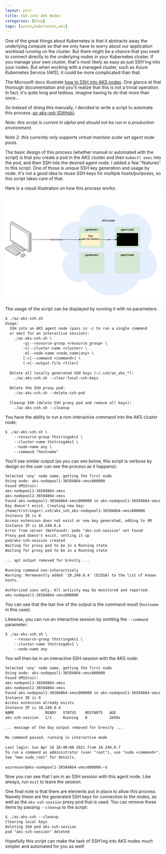 ```yaml
---
layout: post
title: SSH into AKS Nodes
categories: [Blog]
tags: [azure,kubernetes,aks]
---
```


One of the great things about Kubernetes is that it abstracts away the underlying compute so that we only have to worry about our application workload running on the cluster. But there might be a chance that you need to connect directly to the underlying nodes in your Kubernetes cluster. If you manage your own cluster, that's most likely as easy as just SSH'ing into your nodes. But when working with a managed cluster, such as Azure Kubernetes Service (AKS), it could be more complicated than that.

The Microsoft docs illustrate [how to SSH into AKS nodes](https://docs.microsoft.com/en-us/azure/aks/ssh). One glance at that thorough documentation and you'll realize that this is not a trivial operation. In fact, it's quite long and tedious. Imagine having to do that more than once...

So instead of doing this manually, I decided to write a script to automate this process: [az-aks-ssh (GitHub)](https://github.com/trstringer/az-aks-ssh).

*Note: this script is current in alpha and should not be run in a production environment.*

*Note 2: this currently only supports virtual machine scale set agent node pools.*

The basic design of this process (whether manual or automated with the script) is that you create a pod in the AKS cluster and then `kubectl exec` into the pod, and then SSH into the desired agent node. I added a few "features" to this script. One of those is unique SSH key generation and usage by node. It's not a good idea to reuse SSH keys for multiple hosts/purposes, so this script takes care of that.

Here is a visual illustration on how this process works:

![Design image](../images/aks-ssh1.png)

The usage of the script can be displayed by running it with no parameters:

```
$ ./az-aks-ssh.sh
Usage:
  SSH into an AKS agent node (pass in -c to run a single command
  or omit for an interactive session):
    ./az-aks-ssh.sh \
        -g|--resource-group <resource_group> \
        -n|--cluster-name <cluster> \
        -d|--node-name <node_name|any> \
        [-c|--command <command>] \
        [-o|--output-file <file>]

  Delete all locally generated SSH keys (~/.ssh/az_aks_*):
    ./az-aks-ssh.sh --clear-local-ssh-keys

  Delete the SSH proxy pod:
    ./az-aks-ssh.sh --delete-ssh-pod

  Cleanup SSH (delete SSH proxy pod and remove all keys):
    ./az-aks-ssh.sh --cleanup
```

You have the ability to run a non-interactive command into the AKS cluster node:

```
$ ./az-aks-ssh.sh \
    --resource-group thstringaks1 \
    --cluster-name thstringaks1 \
    --node-name any \
    --command "hostname"
```

You'll see similar output (as you can see below, this script is verbose by design so the user can see the process as it happens):

```
Selected 'any' node name, getting the first node
Using node: aks-nodepool1-36584864-vmss000000
Found VMSS(es):
aks-nodepool1-36584864-vmss
aks-nodepool2-36584864-vmss
Found aks-nodepool1-36584864-vmss000000 in aks-nodepool1-36584864-vmss
Key doesn't exist. Creating new key: /home/trstringer/.ssh/aks_ssh_aks-nodepool1-36584864-vmss000000
Instance ID is 0
Access extension does not exist or new key generated, adding to VM
Instance IP is 10.240.0.4
Error from server (NotFound): pods "aks-ssh-session" not found
Proxy pod doesn't exist, setting it up
pod/aks-ssh-session created
Waiting for proxy pod to be in a Running state
Waiting for proxy pod to be in a Running state

... apt output removed for brevity ...

Running command non-interactively
Warning: Permanently added '10.240.0.4' (ECDSA) to the list of known hosts.

Authorized uses only. All activity may be monitored and reported.
aks-nodepool1-36584864-vmss000000
```

You can see that the last line of the output is the command result (`hostname` in this case).

Likewise, you can run an interactive session by omitting the `--command` parameter:

```
$ ./az-aks-ssh.sh \
    --resource-group thstringaks1 \
    --cluster-name thstringaks1 \
    --node-name any
```

You will then be in an interactive SSH session with the AKS node:

```
Selected 'any' node name, getting the first node
Using node: aks-nodepool1-36584864-vmss000000
Found VMSS(es):
aks-nodepool1-36584864-vmss
aks-nodepool2-36584864-vmss
Found aks-nodepool1-36584864-vmss000000 in aks-nodepool1-36584864-vmss
Instance ID is 0
Access extension already exists
Instance IP is 10.240.0.4
NAME              READY   STATUS    RESTARTS   AGE
aks-ssh-session   1/1     Running   0          2m58s

... message of the day output removed for brevity ...

No command passed, running in interactive mode

Last login: Sun Apr 18 18:48:00 2021 from 10.240.0.7
To run a command as administrator (user "root"), use "sudo <command>".
See "man sudo_root" for details.

azureuser@aks-nodepool1-36584864-vmss000000:~$
```

Now you can see that I am in an SSH session with this agent node. Like always, run `exit` to leave the session.

One final note is that there are elements put in place to allow this process. Namely these are the generated SSH keys for connection to the nodes, as well as the `aks-ssh-session` proxy pod that is used. You can remove these items by passing `--cleanup` to the script:

```
$ ./az-aks-ssh --cleanup
Clearing local keys
Deleting SSH pod aks-ssh-session
pod "aks-ssh-session" deleted
```

Hopefully this script can make the task of SSH'ing into AKS nodes much simpler and automated for you as well!
